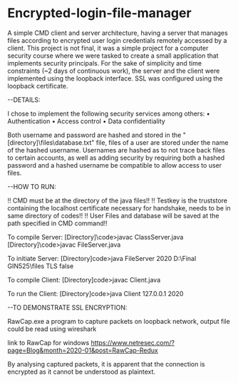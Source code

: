 # Encrypted-login-file-manager

A simple CMD client and server architecture, having a server that manages files according to encrypted user login credentials remotely accessed by a client.
This project is not final, it was a simple project for a computer security course where we were tasked to create a small application that implements security principals.
For the sake of simplicity and time constraints (~2 days of continuous work), the server and the client were implemented using the loopback interface. SSL was configured using the loopback certificate.

--DETAILS:

I chose to implement the following security services among others:
• Authentication
• Access control
• Data confidentiality

Both username and password are hashed and stored in the "[directory]\files\database.txt" file, files of a user are stored under the name of the hashed username.
Usernames are hashed as to not trace back files to certain accounts, as well as adding security by requiring both a hashed password and a hashed username be compatible to allow access to user files.


--HOW TO RUN:

!! CMD must be at the directory of the java files!!
!! Testkey is the truststore containing the localhost certificate necessary for handshake, needs to be in same directory of codes!!
!! User Files and database will be saved at the path specified in CMD command!!

To compile Server:
	[Directory]\code>javac ClassServer.java
	[Directory]\code>javac FileServer.java

To initiate Server:
	[Directory]code>java FileServer 2020 D:\Final GIN525\files TLS false

To compile Client:
	[Directory]code>javac Client.java

To run the Client:
	[Directory]code>java Client 127.0.0.1 2020


--TO DEMONSTRATE SSL ENCRYPTION:

RawCap.exe a program to capture packets on loopback network, output file could be read using wireshark

link to RawCap for windows
https://www.netresec.com/?page=Blog&month=2020-01&post=RawCap-Redux

By analysing captured packets, it is apparent that the connection is encrypted as it cannot be understood as plaintext.
